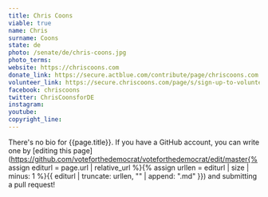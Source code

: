 ```yaml
---
title: Chris Coons
viable: true
name: Chris
surname: Coons
state: de
photo: /senate/de/chris-coons.jpg
photo_terms: 
website: https://chriscoons.com
donate_link: https://secure.actblue.com/contribute/page/chriscoons.com
volunteer_link: https://secure.chriscoons.com/page/s/sign-up-to-volunteer-web
facebook: chriscoons
twitter: ChrisCoonsforDE
instagram: 
youtube: 
copyright_line: 
---
```

There's no bio for {{page.title}}. If you have a GitHub account, you can write one by [editing this page](https://github.com/voteforthedemocrat/voteforthedemocrat/edit/master{% assign editurl = page.url | relative_url %}{% assign urllen = editurl | size | minus: 1 %}{{ editurl | truncate: urllen, "" | append: ".md" }}) and submitting a pull request!